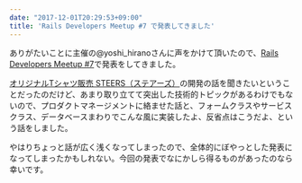 ```yaml
---
date: "2017-12-01T20:29:53+09:00"
title: 'Rails Developers Meetup #7 で発表してきました'
---
```


ありがたいことに主催の@yoshi_hiranoさんに声をかけて頂いたので、[Rails Developers Meetup #7](https://techplay.jp/event/631428)で発表をしてきました。

<script async class="speakerdeck-embed" data-id="ee06883dc65644f48be34d85f1aae8c8" data-ratio="1.33333333333333" src="//speakerdeck.com/assets/embed.js"></script>

[オリジナルTシャツ販売 STEERS（ステアーズ）](https://steers.jp/)の開発の話を聞きたいということだったのだけど、あまり取り立てて突出した技術的トピックがあるわけでもないので、プロダクトマネージメントに絡ませた話と、フォームクラスやサービスクラス、データベースまわりでこんな風に実装したよ、反省点はこうだよ、という話をしました。

やはりちょっと話が広く浅くなってしまったので、全体的にぼやっとした発表になってしまったかもしれない。今回の発表でなにかしら得るものがあったのなら幸いです。
